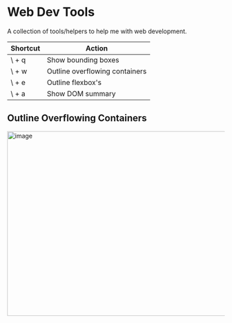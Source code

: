 # Web Dev Tools

A collection of tools/helpers to help me with web development.

| Shortcut | Action                         |
| -------- | ------------------------------ |
| \ + q    | Show bounding boxes            |
| \ + w    | Outline overflowing containers |
| \ + e    | Outline flexbox's              |
| \ + a    | Show DOM summary               |

## Outline Overflowing Containers

<img width="817" height="427" alt="image" src="https://github.com/user-attachments/assets/67531dc0-cdf2-4974-8dc9-e8f8837dbddb" />
